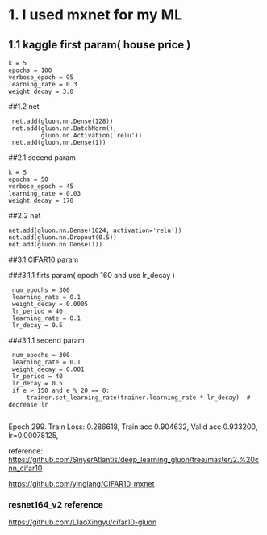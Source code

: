 # 1. I used mxnet for my ML
 
 
## 1.1 kaggle first param( house price )

    k = 5
    epochs = 100 
    verbose_epoch = 95
    learning_rate = 0.3
    weight_decay = 3.0

##1.2 net   

     net.add(gluon.nn.Dense(128))
     net.add(gluon.nn.BatchNorm(),
             gluon.nn.Activation('relu'))
     net.add(gluon.nn.Dense(1))

##2.1 secend param

    k = 5
    epochs = 50
    verbose_epoch = 45
    learning_rate = 0.03
    weight_decay = 170

##2.2 net

    net.add(gluon.nn.Dense(1024, activation='relu'))
    net.add(gluon.nn.Dropout(0.5))
    net.add(gluon.nn.Dense(1))
    
##3.1 CIFAR10 param

###3.1.1 firts param( epoch 160 and use lr_decay )
   ```
    num_epochs = 300
    learning_rate = 0.1
    weight_decay = 0.0005
    lr_period = 40
    learning_rate = 0.1
    lr_decay = 0.5
``` 
###3.1.1 secend param
   ```
    num_epochs = 300
    learning_rate = 0.1
    weight_decay = 0.001
    lr_period = 40
    lr_decay = 0.5
    if e > 150 and e % 20 == 0:
        trainer.set_learning_rate(trainer.learning_rate * lr_decay)  # decrease lr
    
``` 
Epoch 299. Train Loss: 0.286618, Train acc 0.904632, Valid acc 0.933200, lr=0.00078125,


reference:
https://github.com/SinyerAtlantis/deep_learning_gluon/tree/master/2.%20cnn_cifar10

https://github.com/yinglang/CIFAR10_mxnet

### resnet164_v2 reference
https://github.com/L1aoXingyu/cifar10-gluon
